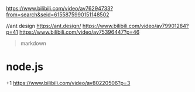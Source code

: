https://www.bilibili.com/video/av76294733?from=search&seid=6155875990151148502

//ant design https://ant.design/
https://www.bilibili.com/video/av79901284?p=41 
https://www.bilibili.com/video/av75396447?p=46


>markdown
# node.js
+1
https://www.bilibili.com/video/av80220506?p=3
